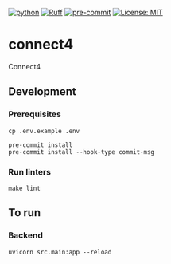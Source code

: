 [![python](https://img.shields.io/badge/Python-3.12-3776AB.svg?style=flat&logo=python&logoColor=white)](https://www.python.org)
[![Ruff](https://img.shields.io/endpoint?url=https://raw.githubusercontent.com/astral-sh/ruff/main/assets/badge/v2.json)](https://github.com/astral-sh/ruff)
[![pre-commit](https://img.shields.io/badge/pre--commit-enabled-brightgreen?logo=pre-commit&logoColor=white)](https://github.com/pre-commit/pre-commit)
[![License: MIT](https://img.shields.io/badge/License-MIT-green.svg)](https://opensource.org/licenses/MIT)

# connect4
Connect4

## Development
### Prerequisites
```
cp .env.example .env
```

```
pre-commit install
pre-commit install --hook-type commit-msg
```

### Run linters
```
make lint
```

## To run
### Backend
```
uvicorn src.main:app --reload
```
